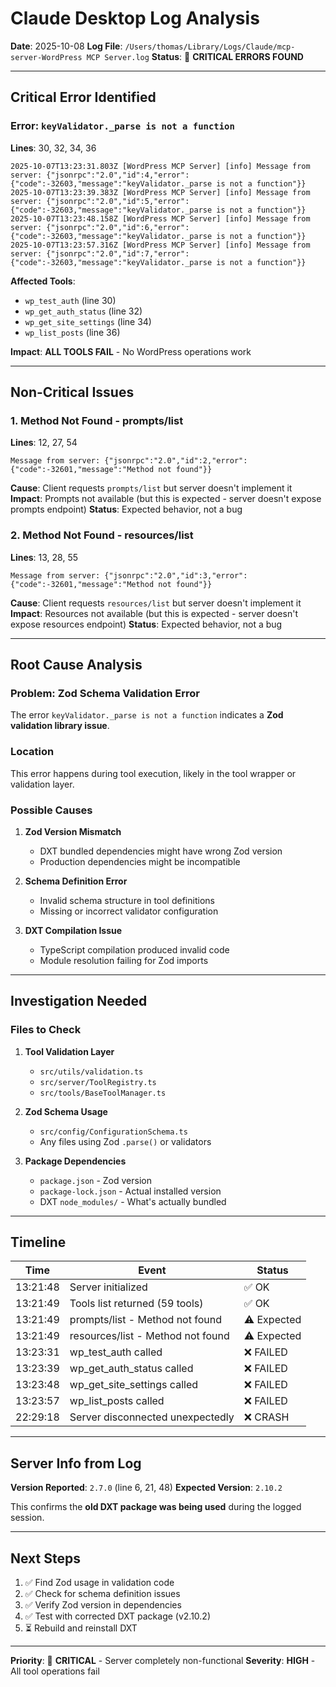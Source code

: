 # Claude Desktop Log Analysis

**Date**: 2025-10-08
**Log File**: `/Users/thomas/Library/Logs/Claude/mcp-server-WordPress MCP Server.log`
**Status**: 🔴 **CRITICAL ERRORS FOUND**

---

## Critical Error Identified

### Error: `keyValidator._parse is not a function`

**Lines**: 30, 32, 34, 36

```
2025-10-07T13:23:31.803Z [WordPress MCP Server] [info] Message from server: {"jsonrpc":"2.0","id":4,"error":{"code":-32603,"message":"keyValidator._parse is not a function"}}
2025-10-07T13:23:39.383Z [WordPress MCP Server] [info] Message from server: {"jsonrpc":"2.0","id":5,"error":{"code":-32603,"message":"keyValidator._parse is not a function"}}
2025-10-07T13:23:48.158Z [WordPress MCP Server] [info] Message from server: {"jsonrpc":"2.0","id":6,"error":{"code":-32603,"message":"keyValidator._parse is not a function"}}
2025-10-07T13:23:57.316Z [WordPress MCP Server] [info] Message from server: {"jsonrpc":"2.0","id":7,"error":{"code":-32603,"message":"keyValidator._parse is not a function"}}
```

**Affected Tools**:

- `wp_test_auth` (line 30)
- `wp_get_auth_status` (line 32)
- `wp_get_site_settings` (line 34)
- `wp_list_posts` (line 36)

**Impact**: **ALL TOOLS FAIL** - No WordPress operations work

---

## Non-Critical Issues

### 1. Method Not Found - prompts/list

**Lines**: 12, 27, 54

```
Message from server: {"jsonrpc":"2.0","id":2,"error":{"code":-32601,"message":"Method not found"}}
```

**Cause**: Client requests `prompts/list` but server doesn't implement it
**Impact**: Prompts not available (but this is expected - server doesn't expose prompts endpoint)
**Status**: Expected behavior, not a bug

### 2. Method Not Found - resources/list

**Lines**: 13, 28, 55

```
Message from server: {"jsonrpc":"2.0","id":3,"error":{"code":-32601,"message":"Method not found"}}
```

**Cause**: Client requests `resources/list` but server doesn't implement it
**Impact**: Resources not available (but this is expected - server doesn't expose resources endpoint)
**Status**: Expected behavior, not a bug

---

## Root Cause Analysis

### Problem: Zod Schema Validation Error

The error `keyValidator._parse is not a function` indicates a **Zod validation library issue**.

### Location

This error happens during tool execution, likely in the tool wrapper or validation layer.

### Possible Causes

1. **Zod Version Mismatch**
   - DXT bundled dependencies might have wrong Zod version
   - Production dependencies might be incompatible

2. **Schema Definition Error**
   - Invalid schema structure in tool definitions
   - Missing or incorrect validator configuration

3. **DXT Compilation Issue**
   - TypeScript compilation produced invalid code
   - Module resolution failing for Zod imports

---

## Investigation Needed

### Files to Check

1. **Tool Validation Layer**
   - `src/utils/validation.ts`
   - `src/server/ToolRegistry.ts`
   - `src/tools/BaseToolManager.ts`

2. **Zod Schema Usage**
   - `src/config/ConfigurationSchema.ts`
   - Any files using Zod `.parse()` or validators

3. **Package Dependencies**
   - `package.json` - Zod version
   - `package-lock.json` - Actual installed version
   - DXT `node_modules/` - What's actually bundled

---

## Timeline

| Time | Event | Status |
|------|-------|--------|
| 13:21:48 | Server initialized | ✅ OK |
| 13:21:49 | Tools list returned (59 tools) | ✅ OK |
| 13:21:49 | prompts/list - Method not found | ⚠️ Expected |
| 13:21:49 | resources/list - Method not found | ⚠️ Expected |
| 13:23:31 | wp_test_auth called | ❌ FAILED |
| 13:23:39 | wp_get_auth_status called | ❌ FAILED |
| 13:23:48 | wp_get_site_settings called | ❌ FAILED |
| 13:23:57 | wp_list_posts called | ❌ FAILED |
| 22:29:18 | Server disconnected unexpectedly | ❌ CRASH |

---

## Server Info from Log

**Version Reported**: `2.7.0` (line 6, 21, 48)
**Expected Version**: `2.10.2`

This confirms the **old DXT package was being used** during the logged session.

---

## Next Steps

1. ✅ Find Zod usage in validation code
2. ✅ Check for schema definition issues
3. ✅ Verify Zod version in dependencies
4. ✅ Test with corrected DXT package (v2.10.2)
5. ⏳ Rebuild and reinstall DXT

---

**Priority**: 🔴 **CRITICAL** - Server completely non-functional
**Severity**: **HIGH** - All tool operations fail

